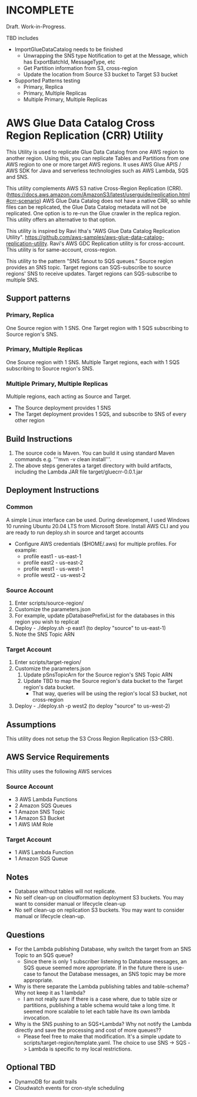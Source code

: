 # INCOMPLETE
Draft.  Work-in-Progress.

TBD includes
- ImportGlueDataCatalog needs to be finished
    - Unwrapping the SNS type Notification to get at the Message, which has ExportBatchId, MessageType, etc
    - Get Partition information from S3, cross-region
    - Update the location from Source S3 bucket to Target S3 bucket
- Supported Patterns testing
    - Primary, Replica
    - Primary, Multiple Replicas
    - Multiple Primary, Multiple Replicas

# AWS Glue Data Catalog Cross Region Replication (CRR) Utility
This Utility is used to replicate Glue Data Catalog from one AWS region to another region.
Using this, you can replicate Tables and Partitions from one AWS region to one or more target AWS regions.
It uses AWS Glue APIS / AWS SDK for Java and serverless technologies such as AWS Lambda, SQS and SNS.

This utility complements AWS S3 native Cross-Region Replication (CRR). (https://docs.aws.amazon.com/AmazonS3/latest/userguide/replication.html#crr-scenario)
AWS Glue Data Catalog does not have a native CRR, so while files can be replicated, the Glue Data Catalog metadata
will not be replicated.  One option is to re-run the Glue crawler in the replica region.  This utility offers an
alternative to that option.

This utility is inspired by Ravi Itha's "AWS Glue Data Catalog Replication Utility".
https://github.com/aws-samples/aws-glue-data-catalog-replication-utility. 
Ravi's AWS GDC Replication utility is for cross-account. 
This utility is for same-account, cross-region.

This utility to the pattern "SNS fanout to SQS queues."  Source region provides an SNS topic.
Target regions can SQS-subscribe to source regions' SNS to receive updates.  Target regions can SQS-subscribe
to multiple SNS.

## Support patterns
### Primary, Replica
One Source region with 1 SNS.  One Target region with 1 SQS subscribing to Source region's SNS.

### Primary, Multiple Replicas
One Source region with 1 SNS.  Multiple Target regions, each with 1 SQS subscribing to Source region's SNS.

### Multiple Primary, Multiple Replicas
Multiple regions, each acting as Source and Target.
- The Source deployment provides 1 SNS
- The Target deployment provides 1 SQS, and subscribe to SNS of every other region


## Build Instructions
1. The source code is Maven.  You can build it using standard Maven commands e.g. '''mvn -v clean install'''.
2. The above steps generates a target directory with build artifacts, including the Lambda JAR file target/gluecrr-0.0.1.jar

## Deployment Instructions
### Common
A simple Linux interface can be used. During development, I used Windows 10 running Ubuntu 20.04 LTS from Microsoft Store.
Install AWS CLI and you are ready to run deploy.sh in source and target accounts

- Configure AWS credentials ($HOME/.aws) for multiple profiles. For example:
  - profile east1 - us-east-1
  - profile east2 - us-east-2
  - profile west1 - us-west-1
  - profile west2 - us-west-2

### Source Account
1. Enter scripts/source-region/ 
2. Customize the parameters.json
  1. For example, update pDatabasePrefixList for the databases in this region you wish to replicat
3. Deploy - ./deploy.sh -p east1 (to deploy "source" to us-east-1)
4. Note the SNS Topic ARN

### Target Account
1. Enter scripts/target-region/
2. Customize the parameters.json
   1. Update pSnsTopicArn for the Source region's SNS Topic ARN
   2. Update TBD to map the Source region's data bucket to the Target region's data bucket.
        - That way, queries will be using the region's local S3 bucket, not cross-region
3. Deploy - ./deploy.sh -p west2 (to deploy "source" to us-west-2)

## Assumptions
This utility does not setup the S3 Cross Region Replication (S3-CRR).

## AWS Service Requirements
This utility uses the following AWS services
### Source Account
 - 3 AWS Lambda Functions
 - 2 Amazon SQS Queues
 - 1 Amazon SNS Topic
 - 1 Amazon S3 Bucket
 - 1 AWS IAM Role

### Target Account
 - 1 AWS Lambda Function
 - 1 Amazon SQS Queue

## Notes
- Database without tables will not replicate.
- No self clean-up on cloudformation deployment S3 buckets. You may want to consider manual or lifecycle clean-up
- No self clean-up on replication S3 buckets.  You may want to consider manual or lifecycle clean-up.

## Questions
 - For the Lambda publishing Database, why switch the target from an SNS Topic to an SQS queue?
    - Since there is only 1 subscriber listening to Database messages, an SQS queue seemed more appropriate.
    If in the future there is use-case to fanout the Database messages, an SNS topic may be more appropriate.
  - Why is there separate the Lambda publishing tables and table-schema?  Why not keep it as 1 lambda?
    - I am not really sure if there is a case where, due to table size or partitions, publishing a table schema 
    would take a long time.  It seemed more scalable to let each table have its own lambda invocation.
  - Why is the SNS pushing to an SQS+Lambda?  Why not notify the Lambda directly and save the processing and cost of more queues??
    - Please feel free to make that modification. It's a simple update to scripts/target-region/template.yaml.
    The choice to use SNS -> SQS -> Lambda is specific to my local restrictions.

## Optional TBD
- DynamoDB for audit trails
- Cloudwatch events for cron-style scheduling
